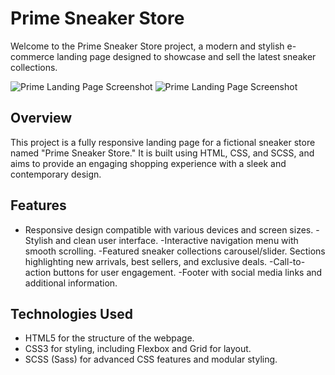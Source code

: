 # Prime Sneaker Store

Welcome to the Prime Sneaker Store project, a modern and stylish e-commerce landing page designed to showcase and sell the latest sneaker collections.

![Prime Landing Page Screenshot](screenshot7000.png)
![Prime Landing Page Screenshot](screenshot8000.png)

## Overview

This project is a fully responsive landing page for a fictional sneaker store named "Prime Sneaker Store." It is built using HTML, CSS, and SCSS, and aims to provide an engaging shopping experience with a sleek and contemporary design.

## Features

- Responsive design compatible with various devices and screen sizes.
-Stylish and clean user interface.
-Interactive navigation menu with smooth scrolling.
-Featured sneaker collections carousel/slider.
Sections highlighting new arrivals, best sellers, and exclusive deals.
-Call-to-action buttons for user engagement.
-Footer with social media links and additional information.

## Technologies Used

- HTML5 for the structure of the webpage.
- CSS3 for styling, including Flexbox and Grid for layout.
- SCSS (Sass) for advanced CSS features and modular styling.
